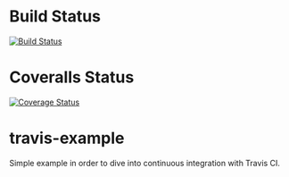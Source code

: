 # Build Status
[![Build Status](https://travis-ci.org/htsili/travis-example.svg?branch=master)](https://travis-ci.org/htsili/travis-example)

# Coveralls Status
[![Coverage Status](https://coveralls.io/repos/htsili/travis-example/badge.svg)](https://coveralls.io/r/htsili/travis-example)

# travis-example
Simple example in order to dive into continuous integration with Travis CI.
